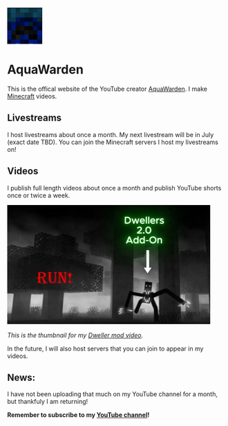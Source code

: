 ![AquaWarden Photo](images/aquawarden.png)

# AquaWarden

This is the offical website of the YouTube creator [AquaWarden](https://www.youtube.com/channel/UCIKujGJttn8v4-E5LQ7L6Cw). I make [Minecraft](https://www.minecraft.net/en-us) videos. 

## Livestreams
I host livestreams about once a month. My next livestream will be in July (exact date TBD). You can join the Minecraft servers I host my livestreams on!

## Videos
I publish full length videos about once a month and publish YouTube shorts once or twice a week.

![AquaWardens Dweller video](images/dwellervideo.png)

*This is the thumbnail for my [Dweller mod video](https://www.youtube.com/watch?v=t8JhBf3apcg).*

In the future, I will also host servers that you can join to appear in my videos.

## News:

I have not been uploading that much on my YouTube channel for a month, but thankfuly I am returning!


**Remember to subscribe to my [YouTube channel](https://www.youtube.com/channel/UCIKujGJttn8v4-E5LQ7L6Cw)!**





